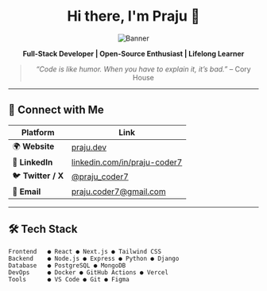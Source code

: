 <div align="center">

# Hi there, I'm Praju 👋  
![Banner](https://github.com/praju-coder7/praju-coder7/assets/123456789/abcdef1234567890abcdef12345678) <!-- replace with your banner image URL -->

**Full-Stack Developer | Open-Source Enthusiast | Lifelong Learner**

> *“Code is like humor. When you have to explain it, it’s bad.”* – Cory House

</div>

---

## 🔗 Connect with Me
| Platform | Link |
|----------|------|
| 🌍 **Website** | [praju.dev](https://praju.dev) |
| 💼 **LinkedIn** | [linkedin.com/in/praju-coder7](https://linkedin.com/in/praju-coder7) |
| 🐦 **Twitter / X** | [@praju_coder7](https://twitter.com/praju_coder7) |
| 📧 **Email** | [praju.coder7@gmail.com](mailto:praju.coder7@gmail.com) |

---

## 🛠️ Tech Stack

```text
Frontend   ● React ● Next.js ● Tailwind CSS
Backend    ● Node.js ● Express ● Python ● Django
Database   ● PostgreSQL ● MongoDB
DevOps     ● Docker ● GitHub Actions ● Vercel
Tools      ● VS Code ● Git ● Figma
